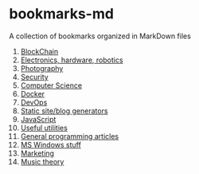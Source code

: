 bookmarks-md
============

A collection of bookmarks organized in MarkDown files

1. [BlockChain](blockchain/)
2. [Electronics, hardware, robotics](electronics-hardware-robotics/)
3. [Photography](photography/)
4. [Security](security/)
5. [Computer Science](computer-science/)
6. [Docker](docker/)
7. [DevOps](devops/)
8. [Static site/blog generators](static-site-blog-generators/)
9. [JavaScript](javascript/)
10. [Useful utilities](useful-utilities/)
11. [General programming articles](general-programming-articles/)
12. [MS Windows stuff](ms-windows-stuff/)
13. [Marketing](marketing/)
14. [Music theory](music-theory/)
